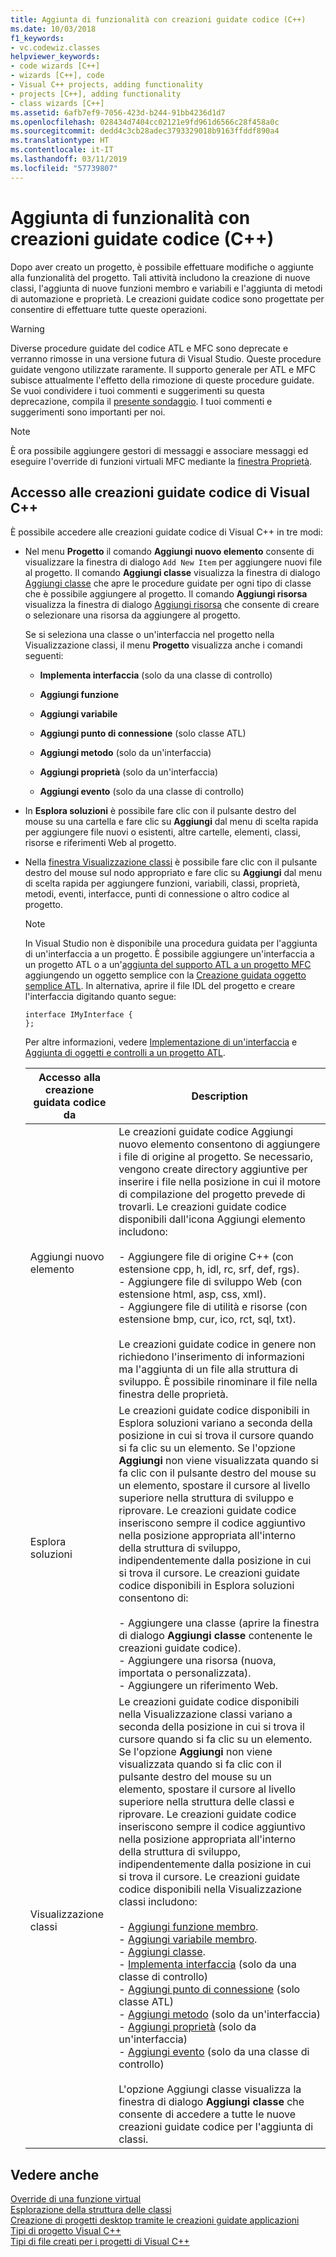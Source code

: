 ```yaml
---
title: Aggiunta di funzionalità con creazioni guidate codice (C++)
ms.date: 10/03/2018
f1_keywords:
- vc.codewiz.classes
helpviewer_keywords:
- code wizards [C++]
- wizards [C++], code
- Visual C++ projects, adding functionality
- projects [C++], adding functionality
- class wizards [C++]
ms.assetid: 6afb7ef9-7056-423d-b244-91bb4236d1d7
ms.openlocfilehash: 028434d7404cc02121e9fd961d6566c28f458a0c
ms.sourcegitcommit: dedd4c3cb28adec3793329018b9163ffddf890a4
ms.translationtype: HT
ms.contentlocale: it-IT
ms.lasthandoff: 03/11/2019
ms.locfileid: "57739807"
---
```

# <a name="adding-functionality-with-code-wizards-c"></a>Aggiunta di funzionalità con creazioni guidate codice (C++)

Dopo aver creato un progetto, è possibile effettuare modifiche o aggiunte alla funzionalità del progetto. Tali attività includono la creazione di nuove classi, l'aggiunta di nuove funzioni membro e variabili e l'aggiunta di metodi di automazione e proprietà. Le creazioni guidate codice sono progettate per consentire di effettuare tutte queste operazioni.

> [!WARNING]
> Diverse procedure guidate del codice ATL e MFC sono deprecate e verranno rimosse in una versione futura di Visual Studio. Queste procedure guidate vengono utilizzate raramente. Il supporto generale per ATL e MFC subisce attualmente l'effetto della rimozione di queste procedure guidate. Se vuoi condividere i tuoi commenti e suggerimenti su questa deprecazione, compila il [presente sondaggio](https://www.surveymonkey.com/r/QDWKKCN). I tuoi commenti e suggerimenti sono importanti per noi.

> [!NOTE]
>  È ora possibile aggiungere gestori di messaggi e associare messaggi ed eseguire l'override di funzioni virtuali MFC mediante la [finestra Proprietà](/visualstudio/ide/reference/properties-window).

## <a name="accessing-visual-c-code-wizards"></a>Accesso alle creazioni guidate codice di Visual C++

È possibile accedere alle creazioni guidate codice di Visual C++ in tre modi:

- Nel menu **Progetto** il comando **Aggiungi nuovo elemento** consente di visualizzare la finestra di dialogo `Add New Item` per aggiungere nuovi file al progetto. Il comando **Aggiungi classe** visualizza la finestra di dialogo [Aggiungi classe](../ide/add-class-dialog-box.md) che apre le procedure guidate per ogni tipo di classe che è possibile aggiungere al progetto. Il comando **Aggiungi risorsa** visualizza la finestra di dialogo [Aggiungi risorsa](../windows/add-resource-dialog-box.md) che consente di creare o selezionare una risorsa da aggiungere al progetto.

   Se si seleziona una classe o un'interfaccia nel progetto nella Visualizzazione classi, il menu **Progetto** visualizza anche i comandi seguenti:

   - **Implementa interfaccia** (solo da una classe di controllo)

   - **Aggiungi funzione**

   - **Aggiungi variabile**

   - **Aggiungi punto di connessione** (solo classe ATL)

   - **Aggiungi metodo** (solo da un'interfaccia)

   - **Aggiungi proprietà** (solo da un'interfaccia)

   - **Aggiungi evento** (solo da una classe di controllo)

- In **Esplora soluzioni** è possibile fare clic con il pulsante destro del mouse su una cartella e fare clic su **Aggiungi** dal menu di scelta rapida per aggiungere file nuovi o esistenti, altre cartelle, elementi, classi, risorse e riferimenti Web al progetto.

- Nella [finestra Visualizzazione classi](/visualstudio/ide/viewing-the-structure-of-code) è possibile fare clic con il pulsante destro del mouse sul nodo appropriato e fare clic su **Aggiungi** dal menu di scelta rapida per aggiungere funzioni, variabili, classi, proprietà, metodi, eventi, interfacce, punti di connessione o altro codice al progetto.

   > [!NOTE]
   > In Visual Studio non è disponibile una procedura guidata per l'aggiunta di un'interfaccia a un progetto. È possibile aggiungere un'interfaccia a un progetto ATL o a un'[aggiunta del supporto ATL a un progetto MFC](../mfc/reference/adding-atl-support-to-your-mfc-project.md) aggiungendo un oggetto semplice con la [Creazione guidata oggetto semplice ATL](../atl/reference/atl-simple-object-wizard.md). In alternativa, aprire il file IDL del progetto e creare l'interfaccia digitando quanto segue:

    ```IDL
    interface IMyInterface {
    };
    ```

   Per altre informazioni, vedere [Implementazione di un'interfaccia](../ide/implementing-an-interface-visual-cpp.md) e [Aggiunta di oggetti e controlli a un progetto ATL](../atl/reference/adding-objects-and-controls-to-an-atl-project.md).

   |Accesso alla creazione guidata codice da|Description|
   |-----------------------------|-----------------|
   |Aggiungi nuovo elemento|Le creazioni guidate codice Aggiungi nuovo elemento consentono di aggiungere i file di origine al progetto. Se necessario, vengono create directory aggiuntive per inserire i file nella posizione in cui il motore di compilazione del progetto prevede di trovarli. Le creazioni guidate codice disponibili dall'icona Aggiungi elemento includono:<br /><br />- Aggiungere file di origine C++ (con estensione cpp, h, idl, rc, srf, def, rgs).<br />- Aggiungere file di sviluppo Web (con estensione html, asp, css, xml).<br />- Aggiungere file di utilità e risorse (con estensione bmp, cur, ico, rct, sql, txt).<br /><br />Le creazioni guidate codice in genere non richiedono l'inserimento di informazioni ma l'aggiunta di un file alla struttura di sviluppo. È possibile rinominare il file nella finestra delle proprietà.|
   |Esplora soluzioni|Le creazioni guidate codice disponibili in Esplora soluzioni variano a seconda della posizione in cui si trova il cursore quando si fa clic su un elemento. Se l'opzione **Aggiungi** non viene visualizzata quando si fa clic con il pulsante destro del mouse su un elemento, spostare il cursore al livello superiore nella struttura di sviluppo e riprovare. Le creazioni guidate codice inseriscono sempre il codice aggiuntivo nella posizione appropriata all'interno della struttura di sviluppo, indipendentemente dalla posizione in cui si trova il cursore. Le creazioni guidate codice disponibili in Esplora soluzioni consentono di:<br /><br />- Aggiungere una classe (aprire la finestra di dialogo **Aggiungi classe** contenente le creazioni guidate codice).<br />- Aggiungere una risorsa (nuova, importata o personalizzata).<br />- Aggiungere un riferimento Web.|
   |Visualizzazione classi|Le creazioni guidate codice disponibili nella Visualizzazione classi variano a seconda della posizione in cui si trova il cursore quando si fa clic su un elemento. Se l'opzione **Aggiungi** non viene visualizzata quando si fa clic con il pulsante destro del mouse su un elemento, spostare il cursore al livello superiore nella struttura delle classi e riprovare. Le creazioni guidate codice inseriscono sempre il codice aggiuntivo nella posizione appropriata all'interno della struttura di sviluppo, indipendentemente dalla posizione in cui si trova il cursore. Le creazioni guidate codice disponibili nella Visualizzazione classi includono:<br /><br />- [Aggiungi funzione membro](../ide/adding-a-member-function-visual-cpp.md).<br />- [Aggiungi variabile membro](../ide/adding-a-member-variable-visual-cpp.md).<br />- [Aggiungi classe](../ide/adding-a-class-visual-cpp.md).<br />- [Implementa interfaccia](../ide/implement-interface-wizard.md) (solo da una classe di controllo)<br />- [Aggiungi punto di connessione](../ide/implement-connection-point-wizard.md) (solo classe ATL)<br />- [Aggiungi metodo](../ide/add-method-wizard.md) (solo da un'interfaccia)<br />- [Aggiungi proprietà](../ide/names-add-property-wizard.md) (solo da un'interfaccia)<br />- [Aggiungi evento](../ide/add-event-wizard.md) (solo da una classe di controllo)<br /><br />L'opzione Aggiungi classe visualizza la finestra di dialogo **Aggiungi classe** che consente di accedere a tutte le nuove creazioni guidate codice per l'aggiunta di classi.|

## <a name="see-also"></a>Vedere anche

[Override di una funzione virtual](../ide/overriding-a-virtual-function-visual-cpp.md)<br>
[Esplorazione della struttura delle classi](../ide/navigating-the-class-structure-visual-cpp.md)<br>
[Creazione di progetti desktop tramite le creazioni guidate applicazioni](../ide/creating-desktop-projects-by-using-application-wizards.md)<br>
[Tipi di progetto Visual C++](../ide/visual-cpp-project-types.md)<br>
[Tipi di file creati per i progetti di Visual C++](../ide/file-types-created-for-visual-cpp-projects.md)
